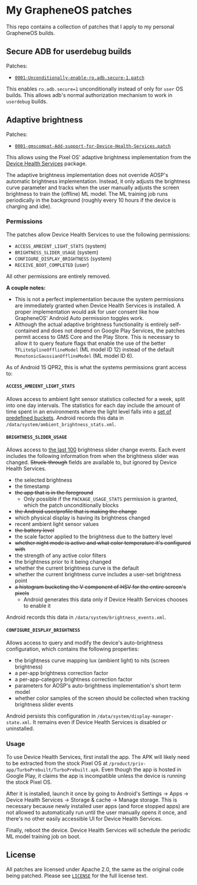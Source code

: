 # My GrapheneOS patches

This repo contains a collection of patches that I apply to my personal GrapheneOS builds.

## Secure ADB for userdebug builds

Patches:
* [`0001-Unconditionally-enable-ro.adb.secure-1.patch`](./patches/build/soong/0001-Unconditionally-enable-ro.adb.secure-1.patch)

This enables `ro.adb.secure=1` unconditionally instead of only for `user` OS builds. This allows adb's normal authorization mechanism to work in `userdebug` builds.

## Adaptive brightness

Patches:
* [`0001-gmscompat-Add-support-for-Device-Health-Services.patch`](./patches/frameworks/base/0001-gmscompat-Add-support-for-Device-Health-Services.patch)

This allows using the Pixel OS' adaptive brightness implementation from the [Device Health Services](https://play.google.com/store/apps/details?id=com.google.android.apps.turbo) package.

The adaptive brightness implementation does not override AOSP's automatic brightness implementation. Instead, it only adjusts the brightness curve parameter and tracks when the user manually adjusts the screen brightness to train the (offline) ML model. The ML training job runs periodically in the background (roughly every 10 hours if the device is charging and idle).

### Permissions

The patches allow Device Health Services to use the following permissions:

* `ACCESS_AMBIENT_LIGHT_STATS` (system)
* `BRIGHTNESS_SLIDER_USAGE` (system)
* `CONFIGURE_DISPLAY_BRIGHTNESS` (system)
* `RECEIVE_BOOT_COMPLETED` (user)

All other permissions are entirely removed.

**A couple notes:**
* This is not a perfect implementation because the system permissions are immediately granted when Device Health Services is installed. A proper implementation would ask for user consent like how GrapheneOS' Android Auto permission toggles work.
* Although the actual adaptive brightness functionality is entirely self-contained and does not depend on Google Play Services, the patches permit access to GMS Core and the Play Store. This is necessary to allow it to query feature flags that enable the use of the better `TFLiteSplineOfflineModel` (ML model ID 12) instead of the default `MonotonicGaussianOfflineModel` (ML model ID 6).

As of Android 15 QPR2, this is what the systems permissions grant access to:

#### `ACCESS_AMBIENT_LIGHT_STATS`

Allows access to ambient light sensor statistics collected for a week, split into one day intervals. The statistics for each day include the amount of time spent in an environments where the light level falls into a [set of predefined buckets](https://android.googlesource.com/platform/frameworks/base/+/refs/tags/android-15.0.0_r23/services/core/java/com/android/server/display/AmbientBrightnessStatsTracker.java#60). Android records this data in `/data/system/ambient_brightness_stats.xml`.

#### `BRIGHTNESS_SLIDER_USAGE`

Allows access to [the last 100](https://android.googlesource.com/platform/frameworks/base/+/refs/tags/android-15.0.0_r23/services/core/java/com/android/server/display/BrightnessTracker.java#101) brightness slider change events. Each event includes the following information from when the brightness slider was changed. ~~Struck-through~~ fields are available to, but ignored by Device Health Services.

* the selected brightness
* the timestamp
* ~~the app that is in the foreground~~
  * Only possible if the `PACKAGE_USAGE_STATS` permission is granted, which the patch unconditionally blocks
* ~~the Android user/profile that is making the change~~
* which physical display is having its brightness changed
* recent ambient light sensor values
* ~~the battery level~~
* the scale factor applied to the brightness due to the battery level
* ~~whether night mode is active and what color temperature it's configured with~~
* the strength of any active color filters
* the brightness prior to it being changed
* whether the current brightness curve is the default
* whether the current brightness curve includes a user-set brightness point
* ~~a histogram bucketing the V component of HSV for the entire screen's pixels~~
  * Android generates this data only if Device Health Services chooses to enable it

Android records this data in `/data/system/brightness_events.xml`.

#### `CONFIGURE_DISPLAY_BRIGHTNESS`

Allows access to query and modify the device's auto-brightness configuration, which contains the following properties:

* the brightness curve mapping lux (ambient light) to nits (screen brightness)
* a per-app brightness correction factor
* a per-app-category brightness correction factor
* parameters for AOSP's auto-brightness implementation's short term model
* whether color samples of the screen should be collected when tracking brightness slider events

Android persists this configuration in `/data/system/display-manager-state.xml`. It remains even if Device Health Services is disabled or uninstalled.

### Usage

 To use Device Health Services, first install the app. The APK will likely need to be extracted from the stock Pixel OS at `/product/priv-app/TurboPrebuilt/TurboPrebuilt.apk`. Even though the app is hosted in Google Play, it claims the app is incompatible unless the device is running the stock Pixel OS.

After it is installed, launch it once by going to Android's Settings -> Apps -> Device Health Services -> Storage & cache -> Manage storage. This is necessary because newly installed user apps (and force stopped apps) are not allowed to automatically run until the user manually opens it once, and there's no other easily accessible UI for Device Health Services.

Finally, reboot the device. Device Health Services will schedule the periodic ML model training job on boot.

## License

All patches are licensed under Apache 2.0, the same as the original code being patched. Please see [`LICENSE`](./LICENSE) for the full license text.
